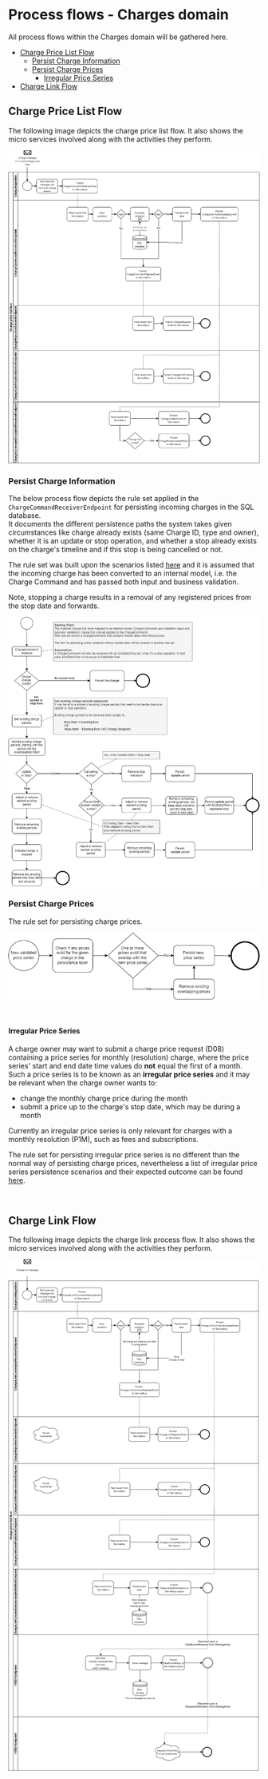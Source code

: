 # Process flows - Charges domain

All process flows within the Charges domain will be gathered here.

- [Charge Price List Flow](#Charge-Price-List-Flow)
    - [Persist Charge Information](#Persist-Charge-Information)
    - [Persist Charge Prices](#Persist-Charge-Prices)
        - [Irregular Price Series](#Irregular-Price-Series)
- [Charge Link Flow](#Charge-Link-Flow)

## Charge Price List Flow

The following image depicts the charge price list flow.
It also shows the micro services involved along with the activities they perform.

![Charge flow](images/ChargePriceListProcessFlow.png)

### Persist Charge Information

The below process flow depicts the rule set applied in the `ChargeCommandReceiverEndpoint` for persisting incoming charges in the SQL database.  
It documents the different persistence paths the system takes given circumstances like charge already exists (same Charge ID, type and owner), whether it is an update or stop operation, and whether a stop already exists on the charge's timeline and if this stop is being cancelled or not.

The rule set was built upon the scenarios listed [here](images/PersistingCharges_Update_And_Stop_MasterData_Examples.png) and it is assumed that the incoming charge has been converted to an internal model, i.e. the Charge Command and has passed both input and business validation.

Note, stopping a charge results in a removal of any registered prices from the stop date and forwards.

![Persist charge information](images/PersistingChargesRuleSet_ProcessFlow.png)
<br>

### Persist Charge Prices

The rule set for persisting charge prices.

![Persist charge prices](images/PersistingChargePricesRuleSet_ProcessFlow.png)

<br>

#### <b>Irregular Price Series</b>

A charge owner may want to submit a charge price request (D08) containing a price series for monthly (resolution) charge, where the price series' start and end date time values do <b>not</b> equal the first of a month. Such a price series is to be known as an <b>irregular price series</b> and it may be relevant when the charge owner wants to:

- change the monthly charge price during the month
- submit a price up to the charge's stop date, which may be during a month

Currently an irregular price series is only relevant for charges with a monthly resolution (P1M), such as fees and subscriptions.

The rule set for persisting irregular price series is no different than the normal way of persisting charge prices, nevertheless a list of irregular price series persistence scenarios and their expected outcome can be found [here](images/Irregular_PriceSeries_Examples.png).

<br>

## Charge Link Flow

The following image depicts the charge link process flow.
It also shows the micro services involved along with the activities they perform.

![Charge link flow](images/CreateChargeLinkProcessFlow.png)

